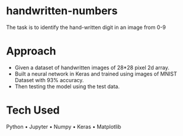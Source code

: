 # handwritten-numbers
The task is to identify the hand-written digit in an image from 0-9

# Approach
- Given a dataset of handwritten images of 28*28 pixel 2d array.
- Built a neural network in Keras and trained using images of MNIST Dataset with 93% accuracy.
- Then testing the model using the test data.

# Tech Used
Python • Jupyter • Numpy • Keras • Matplotlib
